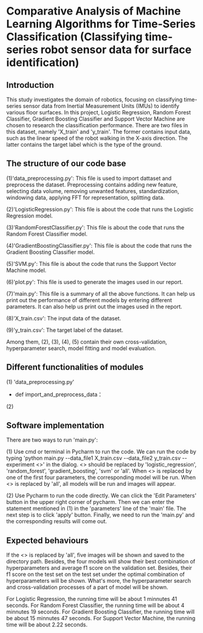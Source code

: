 # Comparative Analysis of Machine Learning Algorithms for Time-Series Classification (Classifying time-series robot sensor data for surface identification)
## Introduction

This study investigates the domain of robotics, focusing on classifying time-series sensor data from Inertial Measurement Units (IMUs) to identify various floor surfaces. In this project, Logistic Regression, Random Forest Classifier, Gradient Boosting Classifier and Support Vector Machine are chosen to research the classification performance. There are two files in this dataset, namely 'X_train' and 'y_train'. The former contains input data, such as the linear speed of the robot walking in the X-axis direction. The latter contains the target label which is the type of the ground.

## The structure of our code base
(1)'data_preprocessing.py': This file is used to import dattaset and preprocess the dataset. Preprocessing contains adding new feature, selecting data volume, removing unwanted features, standardization, windowing data, applying FFT for representation, splitting data.

(2)'LogisticRegression.py': This file is about the code that runs the Logistic Regression model. 

(3)'RandomForestClassifier.py': This file is about the code that runs the Random Forest Classifier model. 

(4)'GradientBoostingClassifier.py': This file is about the code that runs the Gradient Boosting Classifier model. 

(5)'SVM.py': This file is about the code that runs the Support Vector Machine model. 

(6)'plot.py': This file is used to generate the images used in our report.

(7)'main.py': This file is a summary of all the above functions. It can help us print out the performance of different models by entering different parameters. It can also help us print out the images used in the report.

(8)'X_train.csv': The input data of the dataset.

(9)'y_train.csv': The target label of the dataset.

Among them, (2), (3), (4), (5) contain their own cross-validation, hyperparameter search, model fitting and model evaluation.

## Different functionalities of modules
(1) 'data_preprocessing.py'
+ def import_and_preprocess_data：

(2) 


## Software implementation
There are two ways to run 'main.py':

(1) Use cmd or terminal in Pycharm to run the code. We can run the code by typing 'python main.py --data_file1 X_train.csv --data_file2 y_train.csv --experiment <>' in the dialog. <> should be replaced by 'logistic_regression', 'random_forest', 'gradient_boosting', 'svm' or 'all'. When <> is replaced by one of the first four parameters, the corresponding model will be run. When <> is replaced by 'all', all models will be run and images will appear.

(2) Use Pycharm to run the code directly. We can click the 'Edit Parameters' button in the upper right corner of pycharm. Then we can enter the statement mentioned in (1) in the 'parameters' line of the 'main' file. The next step is to click 'apply' button. Finally, we need to run the 'main.py' and the corresponding results will come out.

## Expected behaviours
If the <> is replaced by 'all', five images will be shown and saved to the directory path. Besides, the four models will show their best combination of hyperparameters and average f1 score on the validation set. Besides, their f1 score on the test set on the test set under the optimal combination of hyperparameters will be shown. What's more, the hyperparameter search and cross-validation processes of a part of model will be shown.

For Logistic Regression, the running time will be about 1 minnutes 41 seconds. For Random Forest Classifier, the running time will be about 4 minnutes 19 seconds. For Gradient Boosting Classifier, the running time will be about 15 minnutes 47 seconds. For Support Vector Machine, the running time will be about 2.22 seconds.
